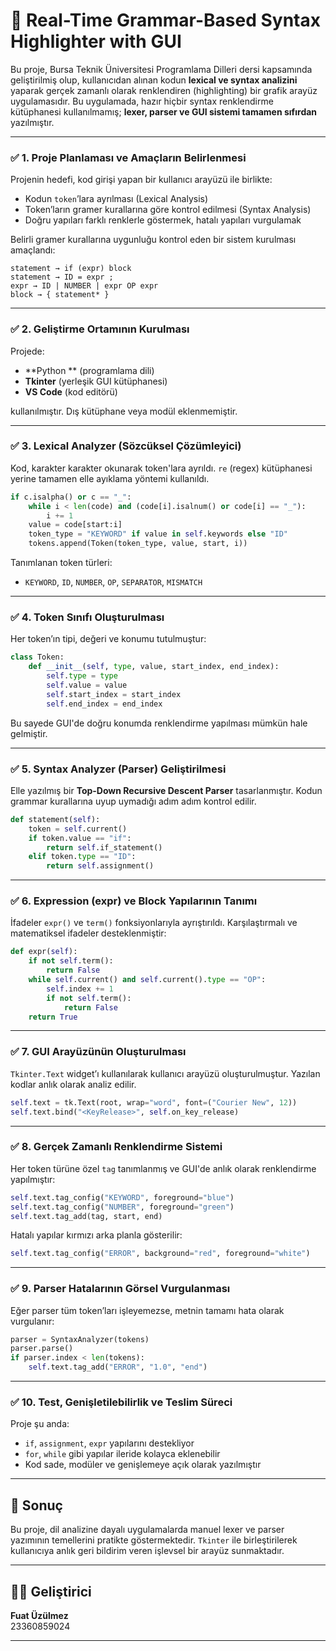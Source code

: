 # 📘 Real-Time Grammar-Based Syntax Highlighter with GUI

Bu proje, Bursa Teknik Üniversitesi Programlama Dilleri dersi kapsamında geliştirilmiş olup, kullanıcıdan alınan kodun **lexical ve syntax analizini** yaparak gerçek zamanlı olarak renklendiren (highlighting) bir grafik arayüz uygulamasıdır. Bu uygulamada, hazır hiçbir syntax renklendirme kütüphanesi kullanılmamış; **lexer, parser ve GUI sistemi tamamen sıfırdan** yazılmıştır.

---


### ✅ 1. Proje Planlaması ve Amaçların Belirlenmesi

Projenin hedefi, kod girişi yapan bir kullanıcı arayüzü ile birlikte:
- Kodun `token`’lara ayrılması (Lexical Analysis)
- Token’ların gramer kurallarına göre kontrol edilmesi (Syntax Analysis)
- Doğru yapıları farklı renklerle göstermek, hatalı yapıları vurgulamak

Belirli gramer kurallarına uygunluğu kontrol eden bir sistem kurulması amaçlandı:
```
statement → if (expr) block
statement → ID = expr ;
expr → ID | NUMBER | expr OP expr
block → { statement* }
```

---

### ✅ 2. Geliştirme Ortamının Kurulması

Projede:
- **Python ** (programlama dili)
- **Tkinter** (yerleşik GUI kütüphanesi)
- **VS Code** (kod editörü)

kullanılmıştır. Dış kütüphane veya modül eklenmemiştir.

---

### ✅ 3. Lexical Analyzer (Sözcüksel Çözümleyici)

Kod, karakter karakter okunarak token'lara ayrıldı. `re` (regex) kütüphanesi yerine tamamen elle ayıklama yöntemi kullanıldı.

```python
if c.isalpha() or c == "_":
    while i < len(code) and (code[i].isalnum() or code[i] == "_"):
        i += 1
    value = code[start:i]
    token_type = "KEYWORD" if value in self.keywords else "ID"
    tokens.append(Token(token_type, value, start, i))
```

Tanımlanan token türleri:
- `KEYWORD`, `ID`, `NUMBER`, `OP`, `SEPARATOR`, `MISMATCH`

---

### ✅ 4. Token Sınıfı Oluşturulması

Her token’ın tipi, değeri ve konumu tutulmuştur:

```python
class Token:
    def __init__(self, type, value, start_index, end_index):
        self.type = type
        self.value = value
        self.start_index = start_index
        self.end_index = end_index
```

Bu sayede GUI'de doğru konumda renklendirme yapılması mümkün hale gelmiştir.

---

### ✅ 5. Syntax Analyzer (Parser) Geliştirilmesi

Elle yazılmış bir **Top-Down Recursive Descent Parser** tasarlanmıştır. Kodun grammar kurallarına uyup uymadığı adım adım kontrol edilir.

```python
def statement(self):
    token = self.current()
    if token.value == "if":
        return self.if_statement()
    elif token.type == "ID":
        return self.assignment()
```

---

### ✅ 6. Expression (expr) ve Block Yapılarının Tanımı

İfadeler `expr()` ve `term()` fonksiyonlarıyla ayrıştırıldı. Karşılaştırmalı ve matematiksel ifadeler desteklenmiştir:

```python
def expr(self):
    if not self.term():
        return False
    while self.current() and self.current().type == "OP":
        self.index += 1
        if not self.term():
            return False
    return True
```

---

### ✅ 7. GUI Arayüzünün Oluşturulması

`Tkinter.Text` widget’ı kullanılarak kullanıcı arayüzü oluşturulmuştur. Yazılan kodlar anlık olarak analiz edilir.

```python
self.text = tk.Text(root, wrap="word", font=("Courier New", 12))
self.text.bind("<KeyRelease>", self.on_key_release)
```

---

### ✅ 8. Gerçek Zamanlı Renklendirme Sistemi

Her token türüne özel `tag` tanımlanmış ve GUI'de anlık olarak renklendirme yapılmıştır:

```python
self.text.tag_config("KEYWORD", foreground="blue")
self.text.tag_config("NUMBER", foreground="green")
self.text.tag_add(tag, start, end)
```

Hatalı yapılar kırmızı arka planla gösterilir:
```python
self.text.tag_config("ERROR", background="red", foreground="white")
```

---

### ✅ 9. Parser Hatalarının Görsel Vurgulanması

Eğer parser tüm token’ları işleyemezse, metnin tamamı hata olarak vurgulanır:

```python
parser = SyntaxAnalyzer(tokens)
parser.parse()
if parser.index < len(tokens):
    self.text.tag_add("ERROR", "1.0", "end")
```

---

### ✅ 10. Test, Genişletilebilirlik ve Teslim Süreci

Proje şu anda:
- `if`, `assignment`, `expr` yapılarını destekliyor
- `for`, `while` gibi yapılar ileride kolayca eklenebilir
- Kod sade, modüler ve genişlemeye açık olarak yazılmıştır

---

## 🧠 Sonuç

Bu proje, dil analizine dayalı uygulamalarda manuel lexer ve parser yazımının temellerini pratikte göstermektedir. `Tkinter` ile birleştirilerek kullanıcıya anlık geri bildirim veren işlevsel bir arayüz sunmaktadır.

---

## 👨‍💻 Geliştirici

**Fuat Üzülmez**  
23360859024  

---
